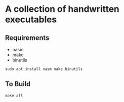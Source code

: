 # A collection of handwritten executables

## Requirements
* nasm
* make
* binutils
```
sudo apt install nasm make binutils
```

## To Build
```
make all
```